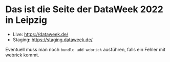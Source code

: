 # Das ist die Seite der DataWeek 2022 in Leipzig

- Live: https://dataweek.de/
- Staging: https://staging.dataweek.de/

Eventuell muss man noch `bundle add webrick` ausführen, falls ein Fehler mit webrick kommt.
